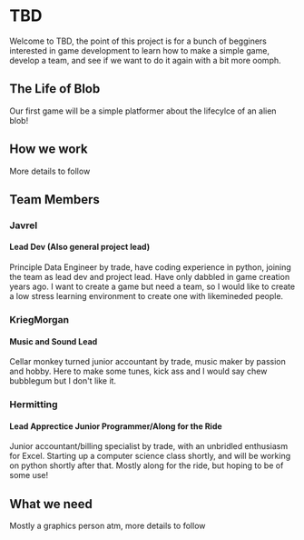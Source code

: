 # TBD

Welcome to TBD, the point of this project is for a bunch of begginers interested in game development to learn how to make a simple game, develop a team, and see if we want to do it again with a bit more oomph.

## The Life of Blob
Our first game will be a simple platformer about the lifecylce of an alien blob!

## How we work

More details to follow

## Team Members

### Javrel
#### Lead Dev (Also general project lead)
Principle Data Engineer by trade, have coding experience in python, joining the team as lead dev and project lead. Have only dabbled in game creation years ago. I want to create a game but need a team, so I would like to create a low stress learning environment to create one with likemineded people.

### KriegMorgan
#### Music and Sound Lead
Cellar monkey turned junior accountant by trade, music maker by passion and hobby. Here to make some tunes, kick ass and I would say chew bubblegum but I don't like it.

### Hermitting
#### Lead Apprectice Junior Programmer/Along for the Ride
Junior accountant/billing specialist by trade, with an unbridled enthusiasm for Excel. Starting up a computer science class shortly, and will be working on python shortly after that. Mostly along for the ride, but hoping to be of some use!

## What we need

Mostly a graphics person atm, more details to follow
